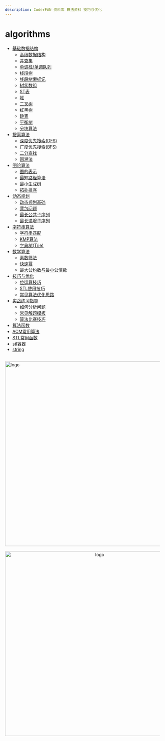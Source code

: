 ```yaml
---
description: CoderFAN 资料库 算法资料 技巧与优化
---
```


# algorithms
  
- [基础数据结构](/algorithms/base_algo/acm-md/数据结构/基础数据结构.md)
   - [高级数据结构](/algorithms/base_algo/acm-md/数据结构/高级数据结构概述.md)
   - [并查集](/algorithms/base_algo/acm-md/数据结构/并查集.md)
   - [单调栈/单调队列](/algorithms/base_algo/acm-md/数据结构/单调栈和单调队列.md)
   - [线段树](/algorithms/base_algo/acm-md/数据结构/线段树.md)
   - [线段树懒标记](/algorithms/base_algo/acm-md/数据结构/线段树懒标记.md)
   - [树状数组](/algorithms/base_algo/acm-md/数据结构/树状数组.md)
   - [ST表](/algorithms/base_algo/acm-md/数据结构/ST表.md)
   - [堆](/algorithms/base_algo/acm-md/数据结构/堆.md)
   - [二叉树](/algorithms/base_algo/acm-md/数据结构/二叉树.md)
   - [红黑树](/algorithms/base_algo/acm-md/数据结构/红黑树.md)
   - [跳表](/algorithms/base_algo/acm-md/数据结构/跳表.md)
   - [平衡树](/algorithms/base_algo/acm-md/数据结构/平衡树.md)
   - [分块算法](/algorithms/base_algo/acm-md/数据结构/分块算法.md)
- [搜索算法](/algorithms/base_algo/acm-md/搜索算法/搜索算法概述.md)
   - [深度优先搜索(DFS)](/algorithms/base_algo/acm-md/搜索算法/深度优先搜索.md)
   - [广度优先搜索(BFS)](/algorithms/base_algo/acm-md/搜索算法/广度优先搜索.md)
   - [二分查找](/algorithms/base_algo/acm-md/搜索算法/二分查找.md)
   - [回溯法](/algorithms/base_algo/acm-md/搜索算法/回溯法.md)
- [图论算法](/algorithms/base_algo/acm-md/图论算法/图论概述.md)
   - [图的表示](/algorithms/base_algo/acm-md/图论算法/图的表示.md)
   - [最短路径算法](/algorithms/base_algo/acm-md/图论算法/最短路径算法.md)
   - [最小生成树](/algorithms/base_algo/acm-md/图论算法/最小生成树.md)
   - [拓扑排序](/algorithms/base_algo/acm-md/图论算法/拓扑排序.md)
- [动态规划](/algorithms/base_algo/acm-md/动态规划/动态规划概述.md)
   - [动态规划基础](/algorithms/base_algo/acm-md/动态规划/动态规划基础.md)
   - [背包问题](/algorithms/base_algo/acm-md/动态规划/背包问题.md)
   - [最长公共子序列](/algorithms/base_algo/acm-md/动态规划/最长公共子序列.md)
   - [最长递增子序列](/algorithms/base_algo/acm-md/动态规划/最长递增子序列.md)
- [字符串算法](/algorithms/base_algo/acm-md/字符串算法/字符串算法概述.md)
   - [字符串匹配](/algorithms/base_algo/acm-md/字符串算法/字符串匹配.md)
   - [KMP算法](/algorithms/base_algo/acm-md/字符串算法/KMP算法.md)
   - [字典树(Trie)](/algorithms/base_algo/acm-md/字符串算法/字典树.md)
- [数学算法](/algorithms/base_algo/acm-md/数学算法/数学算法概述.md)
   - [素数筛法](/algorithms/base_algo/acm-md/数学算法/素数筛法.md)
   - [快速幂](/algorithms/base_algo/acm-md/数学算法/快速幂.md)
   - [最大公约数与最小公倍数](/algorithms/base_algo/acm-md/数学算法/最大公约数与最小公倍数.md)
- [技巧与优化](/algorithms/base_algo/acm-md/技巧与优化/技巧与优化概述.md)
   - [位运算技巧](/algorithms/base_algo/acm-md/技巧与优化/位运算技巧.md)
   - [STL使用技巧](/algorithms/base_algo/acm-md/技巧与优化/STL使用技巧.md)
   - [常见算法优化思路](/algorithms/base_algo/acm-md/技巧与优化/常见算法优化思路.md)
- [实战练习指导](/algorithms/base_algo/acm-md/实战练习指导/实战练习概述.md)
    - [如何分析问题](/algorithms/base_algo/acm-md/实战练习指导/如何分析问题.md)
    - [常见解题模板](/algorithms/base_algo/acm-md/实战练习指导/常见解题模板.md)
    - [算法比赛技巧](/algorithms/base_algo/acm-md/实战练习指导/算法比赛技巧.md)
- [算法函数](/algorithms/base_algo/acm-md/算法函数.md)
- [ACM常用算法](/algorithms/base_algo/acm-md/ACM常用算法.md)
- [STL常用函数](/algorithms/base_algo/acm-md/STL常用函数.md)
- [stl容器](/algorithms/base_algo/acm-md/stl容器.md)
- [string](/algorithms/base_algo/acm-md/string.md)


<br />
<img  src='/img/bjkb.PNG' width="600" alt="logo">
<br />
<br />
<div align="center">

<img  src='/img/01.jpeg' width="600" alt="logo" />
</div>
<br />
<br />